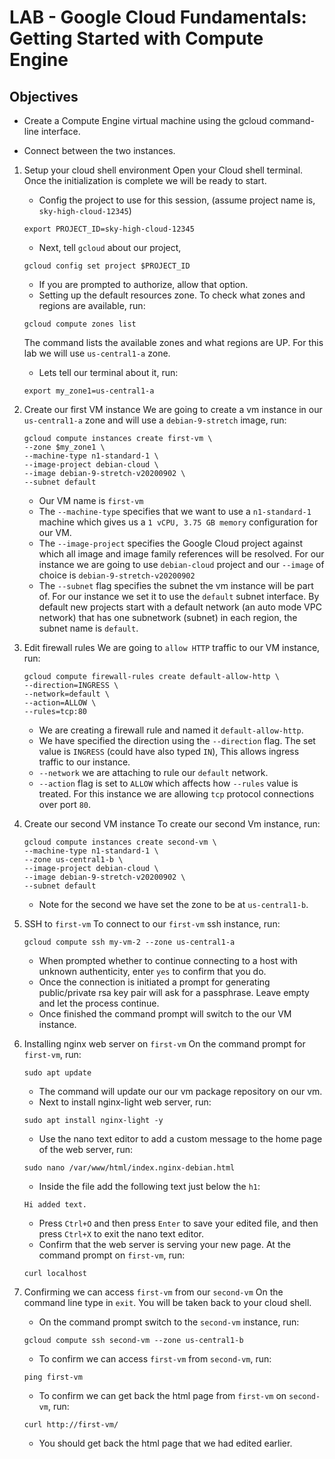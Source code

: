 # LAB - Google Cloud Fundamentals: Getting Started with Compute Engine

## Objectives

- Create a Compute Engine virtual machine using the gcloud command-line interface.

- Connect between the two instances.

1. Setup your cloud shell environment
   Open your Cloud shell terminal. Once the initialization is complete we will be ready to start.

   - Config the project to use for this session, (assume project name is, `sky-high-cloud-12345`)

   ```
   export PROJECT_ID=sky-high-cloud-12345
   ```

   - Next, tell `gcloud` about our project,

   ```
   gcloud config set project $PROJECT_ID
   ```

   - If you are prompted to authorize, allow that option.
   - Setting up the default resources zone. To check what zones and regions are available, run:

   ```
   gcloud compute zones list
   ```

   The command lists the available zones and what regions are UP. For this lab we will use `us-central1-a` zone.

   - Lets tell our terminal about it, run:

   ```
   export my_zone1=us-central1-a
   ```

2. Create our first VM instance
   We are going to create a vm instance in our `us-central1-a` zone and will use a `debian-9-stretch` image, run:

   ```
   gcloud compute instances create first-vm \
   --zone $my_zone1 \
   --machine-type n1-standard-1 \
   --image-project debian-cloud \
   --image debian-9-stretch-v20200902 \
   --subnet default
   ```

   - Our VM name is `first-vm`
   - The `--machine-type` specifies that we want to use a `n1-standard-1` machine which gives us a `1 vCPU, 3.75 GB memory` configuration for our VM.
   - The `--image-project` specifies the Google Cloud project against which all image and image family references will be resolved. For our instance we are going to use `debian-cloud` project and our `--image` of choice is `debian-9-stretch-v20200902`
   - The `--subnet` flag specifies the subnet the vm instance will be part of. For our instance we set it to use the `default` subnet interface. By default new projects start with a default network (an auto mode VPC network) that has one subnetwork (subnet) in each region, the subnet name is `default`.

3. Edit firewall rules
   We are going to `allow HTTP` traffic to our VM instance, run:

   ```
   gcloud compute firewall-rules create default-allow-http \
   --direction=INGRESS \
   --network=default \
   --action=ALLOW \
   --rules=tcp:80
   ```

   - We are creating a firewall rule and named it `default-allow-http`.
   - We have specified the direction using the `--direction` flag. The set value is `INGRESS` (could have also typed `IN`), This allows ingress traffic to our instance.
   - `--network` we are attaching to rule our `default` network.
   - `--action` flag is set to `ALLOW` which affects how `--rules` value is treated. For this instance we are allowing `tcp` protocol connections over port `80`.

4. Create our second VM instance
   To create our second Vm instance, run:

   ```
   gcloud compute instances create second-vm \
   --machine-type n1-standard-1 \
   --zone us-central1-b \
   --image-project debian-cloud \
   --image debian-9-stretch-v20200902 \
   --subnet default
   ```

   - Note for the second we have set the zone to be at `us-central1-b`.

5. SSH to `first-vm`
   To connect to our `first-vm` ssh instance, run:

   ```
   gcloud compute ssh my-vm-2 --zone us-central1-a
   ```

   - When prompted whether to continue connecting to a host with unknown authenticity, enter `yes` to confirm that you do.
   - Once the connection is initiated a prompt for generating public/private rsa key pair will ask for a passphrase. Leave empty and let the process continue.
   - Once finished the command prompt will switch to the our VM instance.

6. Installing nginx web server on `first-vm`
   On the command prompt for `first-vm`, run:

   ```
   sudo apt update
   ```

   - The command will update our our vm package repository on our vm.
   - Next to install nginx-light web server, run:

   ```
   sudo apt install nginx-light -y
   ```

   - Use the nano text editor to add a custom message to the home page of the web server, run:

   ```
   sudo nano /var/www/html/index.nginx-debian.html
   ```

   - Inside the file add the following text just below the `h1`:

   ```
   Hi added text.
   ```

   - Press `Ctrl+O` and then press `Enter` to save your edited file, and then press `Ctrl+X` to exit the nano text editor.
   - Confirm that the web server is serving your new page. At the command prompt on `first-vm`, run:

   ```
   curl localhost
   ```

7. Confirming we can access `first-vm` from our `second-vm`
   On the command line type in `exit`. You will be taken back to your cloud shell.

   - On the command prompt switch to the `second-vm` instance, run:

   ```
   gcloud compute ssh second-vm --zone us-central1-b
   ```

   - To confirm we can access `first-vm` from `second-vm`, run:

   ```
   ping first-vm
   ```

   - To confirm we can get back the html page from `first-vm` on `second-vm`, run:

   ```
   curl http://first-vm/
   ```

   - You should get back the html page that we had edited earlier.
